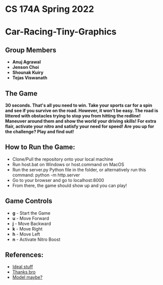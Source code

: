 # CS 174A Spring 2022
# Car-Racing-Tiny-Graphics 
## Group Members
- **Anuj Agrawal**
- **Jenson Choi**
- **Shounak Kuiry**
- **Tejas Viswanath**

## The Game
**30 seconds. That's all you need to win. Take your sports car for a spin
and see if you survive on the road. However, it won't be easy. The road is
littered with obstacles trying to stop you from hitting the redline! 
Maneuver around them and show the world your driving skills! For extra flair,
activate your nitro and satisfy your need for speed! Are you up for the challenge?
Play and find out!**

## How to Run the Game:
- Clone/Pull the repository onto your local machine
- Run host.bat on Windows or host.command on MacOS
- Run the server.py Python file in the folder, or alternatively run this command: python -m http.server
- Go to your browser and go to localhost:8000
- From there, the game should show up and you can play!

## Game Controls 
- **g** - Start the Game
- **u** - Move Forward
- **j** - Move Backward
- **k** - Move Right
- **h** - Move Left
- **n** - Activate Nitro Boost


## References:
- [Ideal stuff](http://learningthreejs.com/blog/2012/05/21/sport-car-in-webgl/)
- [Thanks bro](https://github.com/xaviersantos/Car_Racing_WebGL)
- [Model maybe?](https://free3d.com/3d-model/castelia-city-35261.html)
